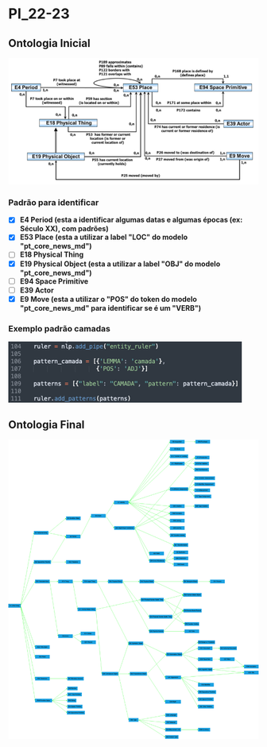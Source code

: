 # PI_22-23

## Ontologia Inicial

![alt text](Doc/On_init.png "Ontologia")

### Padrão para identificar
- [X] **E4 Period (esta a identificar algumas datas e algumas épocas (ex: Século XX), com padrões)**
- [X] **E53 Place (esta a utilizar a label "LOC" do modelo "pt_core_news_md")**
- [ ] **E18 Physical Thing**
- [X] **E19 Physical Object (esta a utilizar a label "OBJ" do modelo "pt_core_news_md")**
- [ ] **E94 Space Primitive**
- [ ] **E39 Actor**
- [X] **E9 Move (esta a utilizar o "POS" do token do modelo "pt_core_news_md" para identificar se é um "VERB")**

### Exemplo padrão camadas
![alt text](Doc/camada.png "Padrão camada")


## Ontologia Final

![alt text](Doc/On.png "Ontologia")